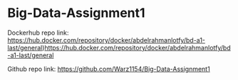 # Big-Data-Assignment1

Dockerhub repo link: https://hub.docker.com/repository/docker/abdelrahmanlotfy/bd-a1-last/general)https://hub.docker.com/repository/docker/abdelrahmanlotfy/bd-a1-last/general

Github repo link: https://github.com/Warz1154/Big-Data-Assignment1
